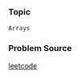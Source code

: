 ### Topic

    Arrays

### Problem Source

[leetcode](https://leetcode.com/problems/find-all-numbers-disappeared-in-an-array/#/description)
